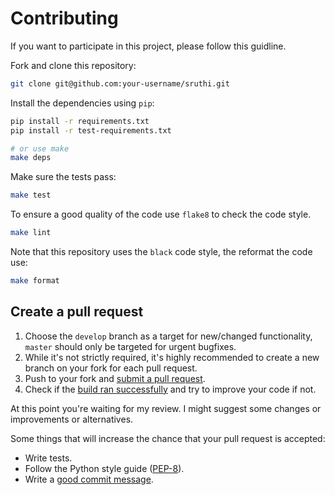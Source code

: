 # Contributing

If you want to participate in this project, please follow this guidline.

Fork and clone this repository:

```bash
git clone git@github.com:your-username/sruthi.git
```

Install the dependencies using `pip`:

```bash
pip install -r requirements.txt
pip install -r test-requirements.txt

# or use make
make deps
```

Make sure the tests pass:

```bash
make test
```

To ensure a good quality of the code use `flake8` to check the code style.

```bash
make lint
```

Note that this repository uses the `black` code style, the reformat the code use:

```bash
make format
```


## Create a pull request

1. Choose the `develop` branch as a target for new/changed functionality, `master` should only be targeted for urgent bugfixes.
2. While it's not strictly required, it's highly recommended to create a new branch on your fork for each pull request.
3. Push to your fork and [submit a pull request][pr].
4. Check if the [build ran successfully][ci] and try to improve your code if not.

At this point you're waiting for my review.
I might suggest some changes or improvements or alternatives.

Some things that will increase the chance that your pull request is accepted:

* Write tests.
* Follow the Python style guide ([PEP-8][pep8]).
* Write a [good commit message][commit].

[pr]: https://github.com/metaodi/sruthi/compare/
[ci]: https://github.com/metaodi/sruthi/actions
[pep8]: https://www.python.org/dev/peps/pep-0008/
[commit]: http://tbaggery.com/2008/04/19/a-note-about-git-commit-messages.html
